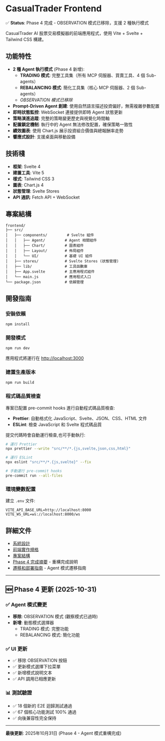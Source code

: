 # CasualTrader Frontend

✅ **Status**: Phase 4 完成 - OBSERVATION 模式已移除，支援 2 種執行模式

CasualTrader AI 股票交易模擬器的前端應用程式，使用 Vite + Svelte + Tailwind CSS 構建。

## 功能特性

- **2 種 Agent 執行模式** (Phase 4 新增):
  - **TRADING 模式**: 完整工具集（所有 MCP 伺服器、買賣工具、4 個 Sub-agents）
  - **REBALANCING 模式**: 簡化工具集（核心 MCP 伺服器、2 個 Sub-agents）
  - *OBSERVATION 模式已移除*
- **Prompt-Driven Agent 創建**: 使用自然語言描述投資偏好，無需複雜參數配置
- **即時狀態監控**: WebSocket 連接提供即時 Agent 狀態更新
- **策略演進追蹤**: 完整的策略變更歷史與視覺化時間軸
- **配置鎖定機制**: 執行中的 Agent 無法修改配置，確保策略一致性
- **績效圖表**: 使用 Chart.js 展示投資組合價值與總報酬率走勢
- **響應式設計**: 支援桌面與移動設備

## 技術棧

- **框架**: Svelte 4
- **建置工具**: Vite 5
- **樣式**: Tailwind CSS 3
- **圖表**: Chart.js 4
- **狀態管理**: Svelte Stores
- **API 通訊**: Fetch API + WebSocket

## 專案結構

```
frontend/
├── src/
│   ├── components/         # Svelte 組件
│   │   ├── Agent/         # Agent 相關組件
│   │   ├── Chart/         # 圖表組件
│   │   ├── Layout/        # 佈局組件
│   │   └── UI/            # 基礎 UI 組件
│   ├── stores/            # Svelte Stores (狀態管理)
│   ├── lib/               # 工具函數庫
│   ├── App.svelte         # 主應用程式組件
│   └── main.js            # 應用程式入口
└── package.json           # 依賴管理
```

## 開發指南

### 安裝依賴

```bash
npm install
```

### 開發模式

```bash
npm run dev
```

應用程式將運行在 <http://localhost:3000>

### 建置生產版本

```bash
npm run build
```

### 程式碼品質檢查

專案已配置 pre-commit hooks 進行自動程式碼品質檢查:

- **Prettier**: 自動格式化 JavaScript、Svelte、JSON、CSS、HTML 文件
- **ESLint**: 檢查 JavaScript 和 Svelte 程式碼品質

提交代碼時會自動運行檢查,也可手動執行:

```bash
# 運行 Prettier
npx prettier --write "src/**/*.{js,svelte,json,css,html}"

# 運行 ESLint
npx eslint "src/**/*.{js,svelte}" --fix

# 手動運行 pre-commit hooks
pre-commit run --all-files
```

### 環境變數配置

建立 `.env` 文件:

```env
VITE_API_BASE_URL=http://localhost:8000
VITE_WS_URL=ws://localhost:8000/ws
```

## 詳細文件

- [系統設計](../docs/SYSTEM_DESIGN.md)
- [前端實作規格](../docs/FRONTEND_IMPLEMENTATION.md)
- [專案結構](../docs/PROJECT_STRUCTURE.md)
- [Phase 4 完成摘要](../PHASE4_COMPLETION_SUMMARY.md) - 重構完成說明
- [遷移和部署指南](../docs/MIGRATION_GUIDE_OBSERVATION_TO_2MODES.md) - Agent 模式遷移指南

---

## 🆕 Phase 4 更新 (2025-10-31)

### ✅ Agent 模式變更

- **移除**: OBSERVATION 模式 (觀察模式已過時)
- **新增**: 動態模式選擇器
  - TRADING 模式: 完整功能
  - REBALANCING 模式: 簡化功能

### ✅ UI 更新

- ✅ 移除 OBSERVATION 按鈕
- ✅ 更新模式選擇下拉菜單
- ✅ 新增模式說明文本
- ✅ API 調用已相應更新

### 📊 測試驗證

- ✅ 18 個新的 E2E 迴歸測試通過
- ✅ 67 個核心功能測試 100% 通過
- ✅ 向後兼容性完全保持

---

**最後更新**: 2025年10月31日 (Phase 4 - Agent 模式重構完成)
